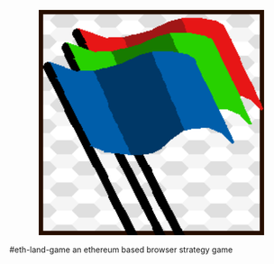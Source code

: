 <p align="center">
  <img
    alt="Eth-land-game"
    src="./frontend/img/git_img_test2.png"
    width="400"
  />
</p>

#eth-land-game
an ethereum based browser strategy game
